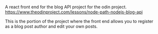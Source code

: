 A react front end for the blog API project for the odin project.
https://www.theodinproject.com/lessons/node-path-nodejs-blog-api

This is the portion of the project where the front end allows you to register as a blog post author and edit your own posts.